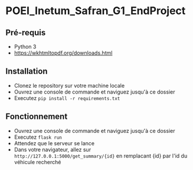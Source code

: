 # POEI_Inetum_Safran_G1_EndProject

## Pré-requis

* Python 3
* https://wkhtmltopdf.org/downloads.html

## Installation

* Clonez le repository sur votre machine locale
* Ouvrez une console de commande et naviguez jusqu'à ce dossier
* Executez ```pip install -r requirements.txt```

## Fonctionnement

* Ouvrez une console de commande et naviguez jusqu'à ce dossier
* Executez ```flask run```
* Attendez que le serveur se lance
* Dans votre navigateur, allez sur ```http://127.0.0.1:5000/get_summary/{id}``` en remplacant {id} par l'id du véhicule recherché
